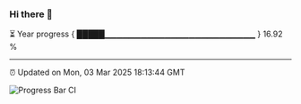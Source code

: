 ### Hi there 👋

⏳ Year progress { █████▁▁▁▁▁▁▁▁▁▁▁▁▁▁▁▁▁▁▁▁▁▁▁▁▁ } 16.92 %

---

⏰ Updated on Mon, 03 Mar 2025 18:13:44 GMT

![Progress Bar CI](https://github.com/Shyam-Makwana/GitHub-Actions-Demo/workflows/Progress%20Bar%20CI/badge.svg)
